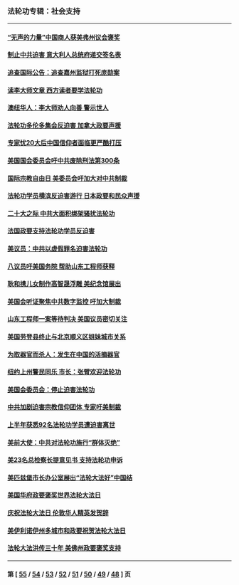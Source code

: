 ### 法轮功专辑：社会支持
---
#### [“无声的力量”中国商人获美弗州议会褒奖](../../pages/nf4386/n13941208.md?03230430) 
#### [制止中共迫害 意大利人总统府递交签名表](../../pages/nf4386/n13933726.md?03230430) 
#### [追查国际公告：追查嘉州监狱打死庞勋案](../../pages/nf4386/n13933461.md?03230430) 
#### [读李大师文章 西方读者要学法轮功](../../pages/nf4386/n13925142.md?03230430) 
#### [澳纽华人：李大师劝人向善 警示世人](../../pages/nf4386/n13924146.md?03230430) 
#### [法轮功多伦多集会反迫害 加拿大政要声援](../../pages/nf4386/n13881303.md?03230430) 
#### [专家忧20大后中国信仰者面临更严酷打压](../../pages/nf4386/n13874993.md?03230430) 
#### [美国国会委员会吁中共废除刑法第300条](../../pages/nf4386/n13868121.md?03230430) 
#### [国际宗教自由日 美委员会吁加大对中共制裁](../../pages/nf4386/n13855021.md?03230430) 
#### [法轮功学员横滨反迫害游行 日本政要和民众声援](../../pages/nf4386/n13847132.md?03230430) 
#### [二十大之际 中共大面积绑架骚扰法轮功](../../pages/nf4386/n13846381.md?03230430) 
#### [法国政要支持法轮功学员反迫害](../../pages/nf4386/n13841970.md?03230430) 
#### [美议员：中共以虚假罪名迫害法轮功](../../pages/nf4386/n13841083.md?03230430) 
#### [八议员吁美国务院 帮助山东工程师获释](../../pages/nf4386/n13836379.md?03230430) 
#### [耿和携儿女制作高智晟浮雕 美纪念馆展出](../../pages/nf4386/n13829624.md?03230430) 
#### [美国会听证聚焦中共数字监控 吁加大制裁](../../pages/nf4386/n13825083.md?03230430) 
#### [山东工程师一案等待判决 美国议员密切关注](../../pages/nf4386/n13815065.md?03230430) 
#### [美国劳登县终止与北京顺义区姐妹城市关系](../../pages/nf4386/n13811030.md?03230430) 
#### [为取器官而杀人：发生在中国的活摘器官](../../pages/nf4386/n13794731.md?03230430) 
#### [纽约上州警民同乐 市长：张臂欢迎法轮功](../../pages/nf4386/n13794375.md?03230430) 
#### [美国会委员会：停止迫害法轮功](../../pages/nf4386/n13788164.md?03230430) 
#### [中共加剧迫害宗教信仰团体 专家吁美制裁](../../pages/nf4386/n13780252.md?03230430) 
#### [上半年获悉92名法轮功学员遭迫害离世](../../pages/nf4386/n13772701.md?03230430) 
#### [美前大使：中共对法轮功施行“群体灭绝”](../../pages/nf4386/n13771705.md?03230430) 
#### [美23名总检察长提意见书 支持法轮功申诉](../../pages/nf4386/n13766596.md?03230430) 
#### [美匹兹堡市长办公室展出“法轮大法好”中国结](../../pages/nf4386/n13749721.md?03230430) 
#### [美国华府政要褒奖世界法轮大法日](../../pages/nf4386/n13743770.md?03230430) 
#### [庆祝法轮大法日 伦敦华人精英发贺辞](../../pages/nf4386/n13741593.md?03230430) 
#### [美伊利诺伊州多城市和政要祝贺法轮大法日](../../pages/nf4386/n13737149.md?03230430) 
#### [法轮大法洪传三十年 美佛州政要褒奖支持](../../pages/nf4386/n13737103.md?03230430) 

---
#### 第 [ [55](./55.md?03230430) / [54](./54.md?03230430) / [53](./53.md?03230430) / [52](./52.md?03230430) / [51](./51.md?03230430) / [50](./50.md?03230430) / [49](./49.md?03230430) / [48](./48.md?03230430) ] 页
